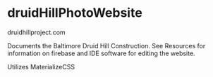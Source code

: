 # druidHillPhotoWebsite

druidhillproject.com

Documents the Baltimore Druid Hill Construction. See Resources for information on firebase and IDE software for editing the website.


Utilizes MaterializeCSS
